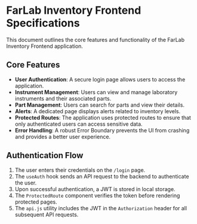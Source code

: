 # FarLab Inventory Frontend Specifications

This document outlines the core features and functionality of the FarLab Inventory Frontend application.

## Core Features

*   **User Authentication**: A secure login page allows users to access the application.
*   **Instrument Management**: Users can view and manage laboratory instruments and their associated parts.
*   **Part Management**: Users can search for parts and view their details.
*   **Alerts**: A dedicated page displays alerts related to inventory levels.
*   **Protected Routes**: The application uses protected routes to ensure that only authenticated users can access sensitive data.
*   **Error Handling**: A robust Error Boundary prevents the UI from crashing and provides a better user experience.

## Authentication Flow

1.  The user enters their credentials on the `/login` page.
2.  The `useAuth` hook sends an API request to the backend to authenticate the user.
3.  Upon successful authentication, a JWT is stored in local storage.
4.  The `ProtectedRoute` component verifies the token before rendering protected pages.
5.  The `api.js` utility includes the JWT in the `Authorization` header for all subsequent API requests.
